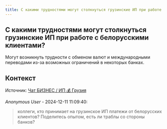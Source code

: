 ```yaml
---
title: С какими трудностями могут столкнуться грузинские ИП при работе с белорусскими клиентами?
---
```


## С какими трудностями могут столкнуться грузинские ИП при работе с белорусскими клиентами?

Могут возникнуть трудности с обменом валют и международными переводами из-за возможных ограничений в некоторых банках.

## Контекст

Источник: [Чат БИЗНЕС / ИП 💰 Грузия](https://t.me/ip_ge)

_Anonymous User_ - 2024-12-11 11:09:40:

> коллеги, кто принимает на грузинское ИП платежи от белорусских клиентов? Поделитесь опытом, есть ли траблы со стороны банков?
